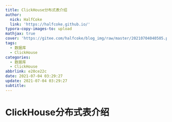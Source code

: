 ```yaml
---
title: ClickHouse分布式表介绍
author:
  nick: HalfCoke
  link: 'https://halfcoke.github.io/'
typora-copy-images-to: upload
mathjax: true
cover: 'https://gitee.com/halfcoke/blog_img/raw/master/20210704040505.png'
tags:
  - 数据库
  - ClickHouse
categories:
  - 数据库
  - ClickHouse
abbrlink: e20ce22c
date: 2021-07-04 03:29:27
update: 2021-07-04 03:29:27
subtitle:
---
```


# ClickHouse分布式表介绍